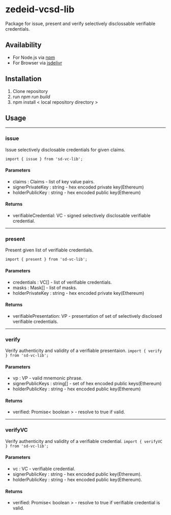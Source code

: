 # zedeid-vcsd-lib

Package for issue, present and verify selectively disclossable verifiable credentials.

## Availability
- For Node.js via [npm](https://www.npmjs.com/package/@zedeid-sdk/sd-vc-lib)
- For Browser via [jsdelivr](https://cdn.jsdelivr.net/npm/@zedeid-sdk/sd-vc-lib/dist/browser/zedeid-vcsd.js)

## Installation

1. Clone repository
2. run *npm run build* 
3. npm install < local repository directory >

## Usage
---
### issue
Issue selectively disclosable credentials for given claims.

```import { issue } from 'sd-vc-lib';```

#### Parameters
- claims : Claims - list of key value pairs.
- signerPrivateKey : string - hex encoded private key(Ethereum)
- holderPublicKey : string - hex encoded public key(Ethereum)

#### Returns
- verifiableCredential: VC - signed selectively disclosable verifiable credential.

---
### present
Present given list of verifiable credentials.

```import { present } from 'sd-vc-lib';```

#### Parameters
- credentials : VC[] - list of verifiable credentials.
- masks : Mask[] - list of masks.
- holderPrivateKey : string - hex encoded private key(Ethereum)

#### Returns
- verifiablePresentation: VP - presentation of set of selectively disclosed verifiable credentials.

---
### verify
Verify authenticity and validity of a verifiable presentaion.
```import { verify } from 'sd-vc-lib';```

#### Parameters

- vp : VP - valid mnemonic phrase.
- signerPublicKeys : string[] - set of hex encoded public keys(Ethereum)
- holderPublicKey : string - hex encoded public key(Ethereum)

#### Returns
- verified: Promise< boolean > - resolve to true if valid.

---
### verifyVC
Verify authenticity and validity of a verifiable credential.
```import { verifyVC } from 'sd-vc-lib';```

#### Parameters
- vc : VC - verifiable credential.
- signerPublicKey : string - hex encoded public key(Ethereum).
- holderPublicKey : string - hex encoded public key(Ethereum).

#### Returns
- verified: Promise< boolean > - resolve to true if verifiable credential is valid.